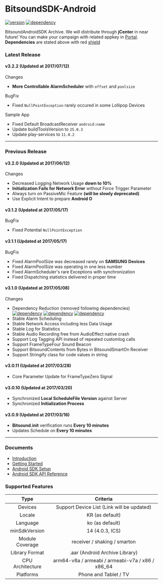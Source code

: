 # BitsoundSDK-Android

[![version](https://img.shields.io/badge/version-3.2.0-green.svg?style=flat-square)](#)
[![dependency](https://img.shields.io/badge/support--annotations-25.3.1-red.svg?style=flat-square)](#)

BitsoundAndroidSDK Archive. We will distribute through **jCenter** in near future! You can make your campaign with related appkey in [Portal](https://portal.soundl.ly/login.html#/). **Dependencies** are stated above with red [shield](http://shields.io/)

### Latest Release

#### v3.2.2 (Updated at 2017/07/12)

Changes

- **More Controllable AlarmScheduler** with `offset` and `poolsize`

BugFix

- Fixed `NullPointException` rarely occured in some Lollipop Devices

Sample App

- Fixed Default BroadcastReceiver `android:name`
- Update buildToolsVersion to `25.0.3`
- Update play-services to `11.0.2`

---

### Previous Release

#### v3.2.0 (Updated at 2017/06/12)

Changes

- Decreased Logging Network Usage **down to 10%**
- **Initialization Fails for Network Error** without Force Trigger Parameter
- Always turn on PassiveMic Feature **(will be slowly deprecated)**
- Use Explicit Intent to prepare **Android O**

#### v3.1.2 (Updated at 2017/05/17)

BugFix

- Fixed Potential `NullPointException`

#### v3.1.1 (Updated at 2017/05/17)

BugFix

- Fixed AlarmPoolSize was decreased rarely on **SAMSUNG Devices**
- Fixed AlarmPoolSize was operating in one less number
- Fixed AlarmScheduler's rare Exceptions with synchronization
- Fixed Dispatching statistics delivered in proper time

#### v3.1.0 (Updated at 2017/05/08)

Changes

- Dependency Reduction (removed following dependencies)  
[![dependency](https://img.shields.io/badge/appcompat--v7-25.1.0-red.svg?style=flat-square)](#)
[![dependency](https://img.shields.io/badge/play--services--base-10.0.1-red.svg?style=flat-square)](#)
[![dependency](https://img.shields.io/badge/play--services--ads-10.0.1-red.svg?style=flat-square)](#)
- Stable Alarm Scheduling
- Stable Network Access including less Data Usage
- Stable Log for Statistics
- Stable Audio Recording free from AudioEffect native crash
- Support Log Tagging API instead of repeated customlog calls
- Support FrameTypeFour Sound Beacon
- Support BitsoundContents from Bytes in BitsoundSmartOn Receiver
- Support Stringify class for code values in string

#### v3.0.11 (Updated at 2017/03/28)

- Core Parameter Update for FrameTypeZero Signal

#### v3.0.10 (Updated at 2017/03/20)

- Synchronized **Local ScheduleFile Version** against Server
- Synchronized **Initialization Process**


#### v3.0.9 (Updated at 2017/03/16)

- **Bitsound.init** verification runs **Every 10 minutes**
- Updates Schedule on **Every 10 minutes**

---

### Documents

- [Introduction](https://docs.bitsound.io/v1.0/docs/introduction)
- [Getting Started](https://docs.bitsound.io/v1.0/docs/getting-started)
- [Android SDK Setup](https://docs.bitsound.io/v1.0/docs/android-sdk-setup)
- [Android SDK API Reference](https://docs.bitsound.io/v1.0/docs/android-sdk)

### Supported Features

**Type**|**Criteria**
:-----:|:-----:
Devices|Support Device List (Link will be updated)
Locale|KR (as default)
Language|ko (as default)
minSdkVersion|14 (4.0.3, ICS)
Module Coverage|receiver / shaking / smarton
Library Format|.aar (Android Archive Library)
CPU Architecture|arm64-v8a / armeabi / armeabi-v7a / x86 / x86\_64
Platforms|Phone and Tablet / TV
